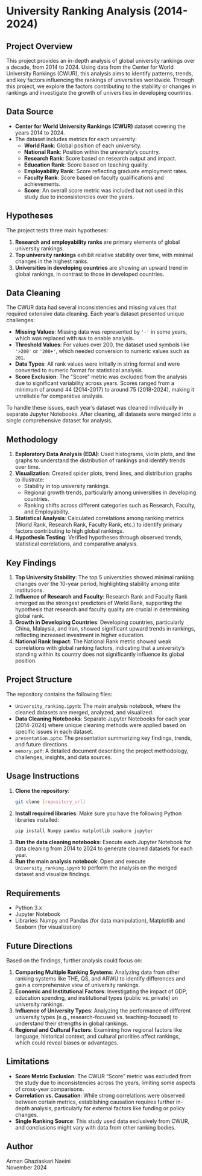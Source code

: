 # University Ranking Analysis (2014-2024)

## Project Overview
This project provides an in-depth analysis of global university rankings over a decade, from 2014 to 2024. Using data from the Center for World University Rankings (CWUR), this analysis aims to identify patterns, trends, and key factors influencing the rankings of universities worldwide. Through this project, we explore the factors contributing to the stability or changes in rankings and investigate the growth of universities in developing countries.

## Data Source
- **Center for World University Rankings (CWUR)** dataset covering the years 2014 to 2024.
- The dataset includes metrics for each university:
  - **World Rank**: Global position of each university.
  - **National Rank**: Position within the university’s country.
  - **Research Rank**: Score based on research output and impact.
  - **Education Rank**: Score based on teaching quality.
  - **Employability Rank**: Score reflecting graduate employment rates.
  - **Faculty Rank**: Score based on faculty qualifications and achievements.
  - **Score**: An overall score metric was included but not used in this study due to inconsistencies over the years.

## Hypotheses
The project tests three main hypotheses:
1. **Research and employability ranks** are primary elements of global university rankings.
2. **Top university rankings** exhibit relative stability over time, with minimal changes in the highest ranks.
3. **Universities in developing countries** are showing an upward trend in global rankings, in contrast to those in developed countries.

## Data Cleaning
The CWUR data had several inconsistencies and missing values that required extensive data cleaning. Each year’s dataset presented unique challenges:
- **Missing Values**: Missing data was represented by `'-'` in some years, which was replaced with `NaN` to enable analysis.
- **Threshold Values**: For values over 200, the dataset used symbols like `'>200'` or `'200+'`, which needed conversion to numeric values such as `201`.
- **Data Types**: All rank values were initially in string format and were converted to numeric format for statistical analysis.
- **Score Exclusion**: The "Score" metric was excluded from the analysis due to significant variability across years. Scores ranged from a minimum of around 44 (2014-2017) to around 75 (2018-2024), making it unreliable for comparative analysis.

To handle these issues, each year’s dataset was cleaned individually in separate Jupyter Notebooks. After cleaning, all datasets were merged into a single comprehensive dataset for analysis.

## Methodology
1. **Exploratory Data Analysis (EDA)**: Used histograms, violin plots, and line graphs to understand the distribution of rankings and identify trends over time.
2. **Visualization**: Created spider plots, trend lines, and distribution graphs to illustrate:
   - Stability in top university rankings.
   - Regional growth trends, particularly among universities in developing countries.
   - Ranking shifts across different categories such as Research, Faculty, and Employability.
3. **Statistical Analysis**: Calculated correlations among ranking metrics (World Rank, Research Rank, Faculty Rank, etc.) to identify primary factors contributing to high global rankings.
4. **Hypothesis Testing**: Verified hypotheses through observed trends, statistical correlations, and comparative analysis.

## Key Findings
1. **Top University Stability**: The top 5 universities showed minimal ranking changes over the 10-year period, highlighting stability among elite institutions.
2. **Influence of Research and Faculty**: Research Rank and Faculty Rank emerged as the strongest predictors of World Rank, supporting the hypothesis that research and faculty quality are crucial in determining global rank.
3. **Growth in Developing Countries**: Developing countries, particularly China, Malaysia, and Iran, showed significant upward trends in rankings, reflecting increased investment in higher education.
4. **National Rank Impact**: The National Rank metric showed weak correlations with global ranking factors, indicating that a university’s standing within its country does not significantly influence its global position.

## Project Structure
The repository contains the following files:
- `University_ranking.ipynb`: The main analysis notebook, where the cleaned datasets are merged, analyzed, and visualized.
- **Data Cleaning Notebooks**: Separate Jupyter Notebooks for each year (2014-2024) where unique cleaning methods were applied based on specific issues in each dataset.
- `presentation.pptx`: The presentation summarizing key findings, trends, and future directions.
- `memory.pdf`: A detailed document describing the project methodology, challenges, insights, and data sources.

## Usage Instructions
1. **Clone the repository**:
   ```bash
   git clone [repository_url]
   ```
2. **Install required libraries**:
   Make sure you have the following Python libraries installed:
   ```bash
   pip install Numpy pandas matplotlib seaborn jupyter
   ```
3. **Run the data cleaning notebooks**:
   Execute each Jupyter Notebook for data cleaning from 2014 to 2024 to generate cleaned datasets for each year.
4. **Run the main analysis notebook**:
   Open and execute `University_ranking.ipynb` to perform the analysis on the merged dataset and visualize findings.

## Requirements
- Python 3.x
- Jupyter Notebook
- Libraries: Numpy and Pandas (for data manipulation), Matplotlib and Seaborn (for visualization)

## Future Directions
Based on the findings, further analysis could focus on:
1. **Comparing Multiple Ranking Systems**: Analyzing data from other ranking systems like THE, QS, and ARWU to identify differences and gain a comprehensive view of university rankings.
2. **Economic and Institutional Factors**: Investigating the impact of GDP, education spending, and institutional types (public vs. private) on university rankings.
3. **Influence of University Types**: Analyzing the performance of different university types (e.g., research-focused vs. teaching-focused) to understand their strengths in global rankings.
4. **Regional and Cultural Factors**: Examining how regional factors like language, historical context, and cultural priorities affect rankings, which could reveal biases or advantages.

## Limitations
- **Score Metric Exclusion**: The CWUR “Score” metric was excluded from the study due to inconsistencies across the years, limiting some aspects of cross-year comparisons.
- **Correlation vs. Causation**: While strong correlations were observed between certain metrics, establishing causation requires further in-depth analysis, particularly for external factors like funding or policy changes.
- **Single Ranking Source**: This study used data exclusively from CWUR, and conclusions might vary with data from other ranking bodies.

## Author
Arman Ghaziaskari Naeini  
November 2024
